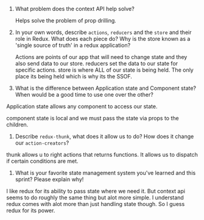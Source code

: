 1. What problem does the context API help solve?

	Helps solve the problem of prop drilling.

1. In your own words, describe `actions`, `reducers` and the `store` and their role in Redux. What does each piece do? Why is the store known as a 'single source of truth' in a redux application?

	Actions are points of our app that will need to change state and they also send data to our store. reducers set the data to our state for specific actions. store is where ALL of our state is being held. The only place its being held which is why its the SSOF.

1. What is the difference between Application state and Component state? When would be a good time to use one over the other?

Application state allows any component to access our state.

component state is local and we must pass the state via props to the children.



1. Describe `redux-thunk`, what does it allow us to do? How does it change our `action-creators`?

thunk allows u to right actions that returns functions. It allows us to dispatch if certain conditions are met.

1. What is your favorite state management system you've learned and this sprint? Please explain why!


I like redux for its ability to pass state where we need it. But context api seems to do roughly the same thing but alot more simple. I understand redux comes with alot more than just handling state though. So I guess redux for its power.